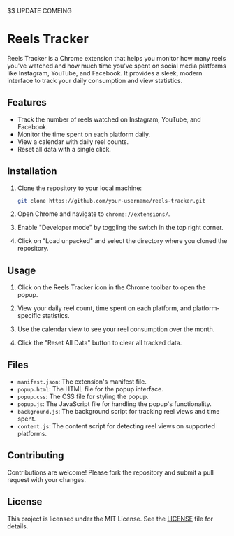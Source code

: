 $$ UPDATE COMEING
# Reels Tracker

Reels Tracker is a Chrome extension that helps you monitor how many reels you've watched and how much time you've spent on social media platforms like Instagram, YouTube, and Facebook. It provides a sleek, modern interface to track your daily consumption and view statistics.

## Features

- Track the number of reels watched on Instagram, YouTube, and Facebook.
- Monitor the time spent on each platform daily.
- View a calendar with daily reel counts.
- Reset all data with a single click.

## Installation

1. Clone the repository to your local machine:
    ```sh
    git clone https://github.com/your-username/reels-tracker.git
    ```

2. Open Chrome and navigate to `chrome://extensions/`.

3. Enable "Developer mode" by toggling the switch in the top right corner.

4. Click on "Load unpacked" and select the directory where you cloned the repository.

## Usage

1. Click on the Reels Tracker icon in the Chrome toolbar to open the popup.

2. View your daily reel count, time spent on each platform, and platform-specific statistics.

3. Use the calendar view to see your reel consumption over the month.

4. Click the "Reset All Data" button to clear all tracked data.

## Files

- `manifest.json`: The extension's manifest file.
- `popup.html`: The HTML file for the popup interface.
- `popup.css`: The CSS file for styling the popup.
- `popup.js`: The JavaScript file for handling the popup's functionality.
- `background.js`: The background script for tracking reel views and time spent.
- `content.js`: The content script for detecting reel views on supported platforms.

## Contributing

Contributions are welcome! Please fork the repository and submit a pull request with your changes.

## License

This project is licensed under the MIT License. See the [LICENSE](LICENSE) file for details.
